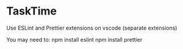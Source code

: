 # TaskTime

Use ESLint and Prettier extensions on vscode (separate extensions)

You may need to:
npm install eslint
npm install prettier